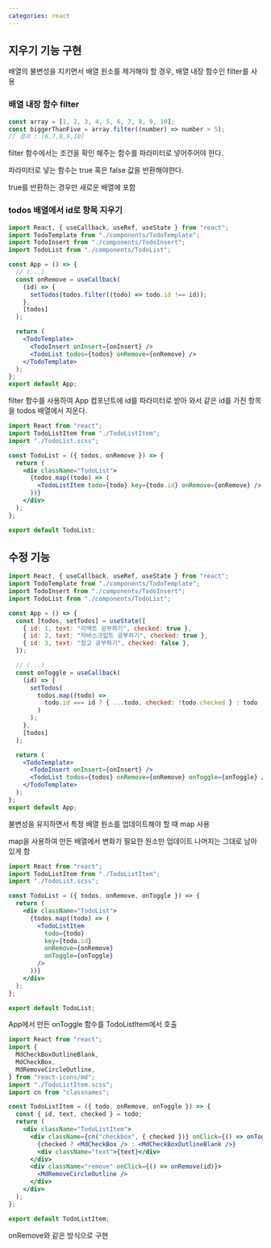 ```yaml
---
categories: react
---
```


## 지우기 기능 구현

배열의 불변성을 지키면서 배열 원소를 제거해야 할 경우, 배열 내장 함수인 filter를 사용

### 배열 내장 함수 filter

```jsx
const array = [1, 2, 3, 4, 5, 6, 7, 8, 9, 10];
const biggerThanFive = array.filter((number) => number > 5);
// 결과 : [6,7,8,9,10]
```

filter 함수에서는 조건을 확인 해주는 함수를 파라미터로 넣어주어야 한다.

파라미터로 넣는 함수는 true 혹은 false 값을 반환해야한다.

true를 반환하는 경우만 새로운 배열에 포함

### todos 배열에서 id로 항목 지우기

```jsx
import React, { useCallback, useRef, useState } from "react";
import TodoTemplate from "./components/TodoTemplate";
import TodoInsert from "./components/TodoInsert";
import TodoList from "./components/TodoList";

const App = () => {
  // (...)
  const onRemove = useCallback(
    (id) => {
      setTodos(todos.filter((todo) => todo.id !== id));
    },
    [todos]
  );

  return (
    <TodoTemplate>
      <TodoInsert onInsert={onInsert} />
      <TodoList todos={todos} onRemove={onRemove} />
    </TodoTemplate>
  );
};
export default App;
```

filter 함수를 사용하여 App 컴포넌트에 id를 파라미터로 받아 와서 같은 id를 가진 항목을 todos 배열에서 지운다.

```jsx
import React from "react";
import TodoListItem from "./TodoListItem";
import "./TodoList.scss";

const TodoList = ({ todos, onRemove }) => {
  return (
    <div className="TodoList">
      {todos.map((todo) => (
        <TodoListItem todo={todo} key={todo.id} onRemove={onRemove} />
      ))}
    </div>
  );
};

export default TodoList;
```

## 수정 기능

```jsx
import React, { useCallback, useRef, useState } from "react";
import TodoTemplate from "./components/TodoTemplate";
import TodoInsert from "./components/TodoInsert";
import TodoList from "./components/TodoList";

const App = () => {
  const [todos, setTodos] = useState([
    { id: 1, text: "리액트 공부하기", checked: true },
    { id: 2, text: "자바스크립트 공부하기", checked: true },
    { id: 3, text: "장고 공부하기", checked: false },
  ]);

  // (...)
  const onToggle = useCallback(
    (id) => {
      setTodos(
        todos.map((todo) =>
          todo.id === id ? { ...todo, checked: !todo.checked } : todo
        )
      );
    },
    [todos]
  );

  return (
    <TodoTemplate>
      <TodoInsert onInsert={onInsert} />
      <TodoList todos={todos} onRemove={onRemove} onToggle={onToggle} />
    </TodoTemplate>
  );
};
export default App;
```

불변성을 유지하면서 특정 배열 원소를 업데이트해야 할 때 map 사용

map을 사용하여 만든 배열에서 변화가 필요한 원소만 업데이트 나머지는 그대로 남아 있게 함

```jsx
import React from "react";
import TodoListItem from "./TodoListItem";
import "./TodoList.scss";

const TodoList = ({ todos, onRemove, onToggle }) => {
  return (
    <div className="TodoList">
      {todos.map((todo) => (
        <TodoListItem
          todo={todo}
          key={todo.id}
          onRemove={onRemove}
          onToggle={onToggle}
        />
      ))}
    </div>
  );
};

export default TodoList;
```

App에서 만든 onToggle 함수를 TodoListItem에서 호출

```jsx
import React from "react";
import {
  MdCheckBoxOutlineBlank,
  MdCheckBox,
  MdRemoveCircleOutline,
} from "react-icons/md";
import "./TodoListItem.scss";
import cn from "classnames";

const TodoListItem = ({ todo, onRemove, onToggle }) => {
  const { id, text, checked } = todo;
  return (
    <div className="TodoListItem">
      <div className={cn("checkbox", { checked })} onClick={() => onToggle(id)}>
        {checked ? <MdCheckBox /> : <MdCheckBoxOutlineBlank />}
        <div className="text">{text}</div>
      </div>
      <div className="remove" onClick={() => onRemove(id)}>
        <MdRemoveCircleOutline />
      </div>
    </div>
  );
};

export default TodoListItem;
```

onRemove와 같은 방식으로 구현
